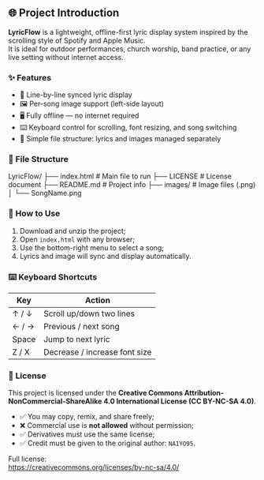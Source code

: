 ## 🌐 Project Introduction

**LyricFlow** is a lightweight, offline-first lyric display system inspired by the scrolling style of Spotify and Apple Music.  
It is ideal for outdoor performances, church worship, band practice, or any live setting without internet access.

### ✨ Features

- 🎤 Line-by-line synced lyric display
- 🖼️ Per-song image support (left-side layout)
- 🖥️ Fully offline — no internet required
- ⌨️ Keyboard control for scrolling, font resizing, and song switching
- 📁 Simple file structure: lyrics and images managed separately

### 📁 File Structure
LyricFlow/
├── index.html # Main file to run
├── LICENSE # License document
├── README.md # Project info
├── images/ # Image files (.png)
│ └── SongName.png


### 🚀 How to Use

1. Download and unzip the project;
2. Open `index.html` with any browser;
3. Use the bottom-right menu to select a song;
4. Lyrics and image will sync and display automatically.

### ⌨️ Keyboard Shortcuts

| Key | Action |
|-----|--------|
| ↑ / ↓ | Scroll up/down two lines |
| ← / → | Previous / next song |
| Space | Jump to next lyric |
| Z / X | Decrease / increase font size |

### 📄 License

This project is licensed under the **Creative Commons Attribution-NonCommercial-ShareAlike 4.0 International License (CC BY-NC-SA 4.0)**.

- ✅ You may copy, remix, and share freely;
- ❌ Commercial use is **not allowed** without permission;
- ✅ Derivatives must use the same license;
- ✅ Credit must be given to the original author: `NA1YO95`.

Full license:  
https://creativecommons.org/licenses/by-nc-sa/4.0/
